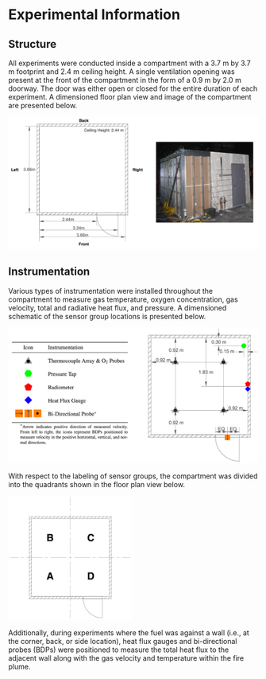 # Experimental Information

## Structure

All experiments were conducted inside a compartment with a 3.7 m by 3.7 m footprint and 2.4 m ceiling height. A single ventilation opening was present at the front of the compartment in the form of a 0.9 m by 2.0 m doorway. The door was either open or closed for the entire duration of each experiment. A dimensioned floor plan view and image of the compartment are presented below.

<img src="_images_for_README/compartment_floor_plan+image.png" alt="compartment_floor_plan+image" width="750"/>

## Instrumentation

Various types of instrumentation were installed throughout the compartment to measure gas temperature, oxygen concentration, gas velocity, total and radiative heat flux, and pressure. A dimensioned schematic of the sensor group locations is presented below.

<img src="_images_for_README/instrumentation.png" alt="instrumentation" width="750"/>

With respect to the labeling of sensor groups, the compartment was divided into the quadrants shown in the floor plan view below.

<img src="_images_for_README/quadrants.jpg" alt="quadrants" width="250"/>

Additionally, during experiments where the fuel was against a wall (i.e., at the corner, back, or side location), heat flux gauges and bi-directional probes (BDPs) were positioned to measure the total heat flux to the adjacent wall along with the gas velocity and temperature within the fire plume. 
